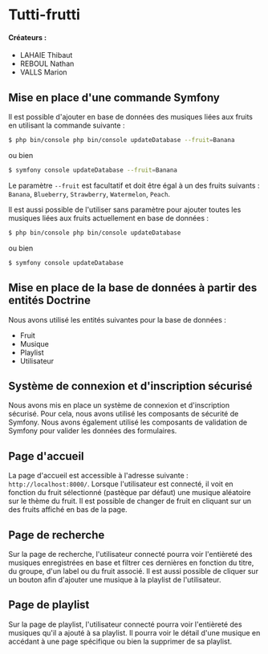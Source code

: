# Tutti-frutti
#### Créateurs :
- LAHAIE Thibaut
- REBOUL Nathan
- VALLS Marion

## Mise en place d'une commande Symfony
Il est possible d'ajouter en base de données des musiques liées aux fruits en utilisant la commande suivante :
```bash
$ php bin/console php bin/console updateDatabase --fruit=Banana
```
ou bien 
```bash
$ symfony console updateDatabase --fruit=Banana
```
Le paramètre `--fruit` est facultatif et doit être égal à un des fruits suivants : `Banana`, `Blueberry`, `Strawberry`, `Watermelon`, `Peach`.

Il est aussi possible de l'utiliser sans paramètre pour ajouter toutes les musiques liées aux fruits actuellement en base de données :
```bash
$ php bin/console php bin/console updateDatabase
```
ou bien 
```bash
$ symfony console updateDatabase
```

## Mise en place de la base de données à partir des entités Doctrine
Nous avons utilisé les entités suivantes pour la base de données :
- Fruit
- Musique
- Playlist
- Utilisateur

## Système de connexion et d'inscription sécurisé
Nous avons mis en place un système de connexion et d'inscription sécurisé. Pour cela, nous avons utilisé les composants de sécurité de Symfony. Nous avons également utilisé les composants de validation de Symfony pour valider les données des formulaires.

## Page d'accueil
La page d'accueil est accessible à l'adresse suivante : `http://localhost:8000/`. 
Lorsque l'utilisateur est connecté, il voit en fonction du fruit sélectionné (pastèque par défaut) une musique aléatoire sur le thème du fruit.
Il est possible de changer de fruit en cliquant sur un des fruits affiché en bas de la page.

## Page de recherche
Sur la page de recherche, l'utilisateur connecté pourra voir l'entièreté des musiques enregistrées en base et filtrer ces dernières en fonction du titre, du groupe, d'un label ou du fruit associé.
Il est aussi possible de cliquer sur un bouton afin d'ajouter une musique à la playlist de l'utilisateur.

## Page de playlist
Sur la page de playlist, l'utilisateur connecté pourra voir l'entièreté des musiques qu'il a ajouté à sa playlist. Il pourra voir le détail d'une musique en accédant à une page spécifique ou bien la supprimer de sa playlist.



